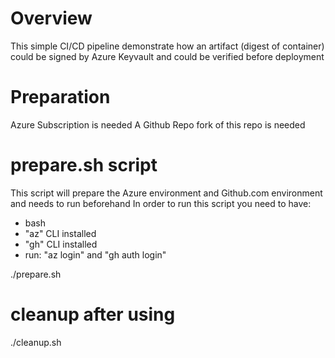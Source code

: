 # Overview
This simple CI/CD pipeline demonstrate how an artifact (digest of container) could be signed by Azure Keyvault and could be verified before deployment

# Preparation
Azure Subscription is needed
A Github Repo fork of this repo is needed

# prepare.sh script
This script will prepare the Azure environment and Github.com environment and needs to run beforehand
In order to run this script you need to have:
- bash 
- "az" CLI installed
- "gh" CLI installed
- run: "az login" and "gh auth login"

./prepare.sh

# cleanup after using
./cleanup.sh

